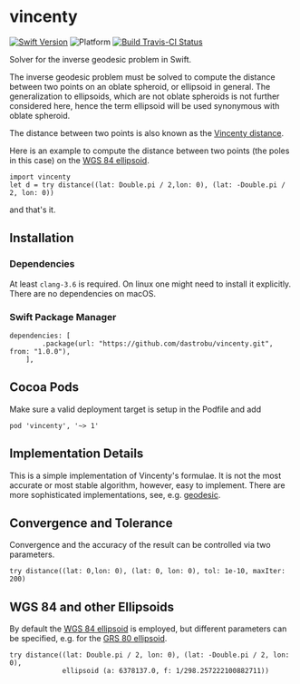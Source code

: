 # vincenty

[![Swift Version](https://img.shields.io/badge/swift-5.2-blue.svg)](https://swift.org) 
![Platform](https://img.shields.io/badge/platform-macOS|linux--64-lightgray.svg)
[![Build Travis-CI Status](https://travis-ci.org/dastrobu/vincenty.svg?branch=master)](https://travis-ci.org/dastrobu/vincenty) 

Solver for the inverse geodesic problem in Swift.

The inverse geodesic problem must be solved to compute the distance between two points on an oblate spheroid, or 
ellipsoid in general. The generalization to ellipsoids, which are not oblate spheroids is not further considered here, 
hence the term ellipsoid will be used synonymous with oblate spheroid.

The distance between two points is also known as the 
[Vincenty distance](https://en.wikipedia.org/wiki/Vincenty's_formulae).

Here is an example to compute the distance between two points (the poles in this case) on the 
[WGS 84 ellipsoid](https://en.wikipedia.org/wiki/World_Geodetic_System).

    import vincenty
    let d = try distance((lat: Double.pi / 2,lon: 0), (lat: -Double.pi / 2, lon: 0))
    
and that's it. 

## Installation

### Dependencies

At least `clang-3.6` is required. On linux one might need to install it explicitly.
There are no dependencies on macOS.
    
### Swift Package Manager

    dependencies: [
            .package(url: "https://github.com/dastrobu/vincenty.git", from: "1.0.0"),
        ],

## Cocoa Pods

Make sure a valid deployment target is setup in the Podfile and add

    pod 'vincenty', '~> 1'

## Implementation Details

This is a simple implementation of Vincenty's formulae. It is not the most accurate or most 
stable algorithm, however, easy to implement. 
There are more sophisticated implementations, see, e.g. 
[geodesic](https://github.com/dastrobu/geodesic).

## Convergence and Tolerance

Convergence and the accuracy of the result can be controlled via two parameters.  

    try distance((lat: 0,lon: 0), (lat: 0, lon: 0), tol: 1e-10, maxIter: 200)

## WGS 84 and other Ellipsoids

By default the 
[WGS 84 ellipsoid](https://en.wikipedia.org/wiki/World_Geodetic_System)
is employed, but different parameters can be specified, e.g. for the 
[GRS 80 ellipsoid](https://en.wikipedia.org/wiki/GRS_80).

    try distance((lat: Double.pi / 2, lon: 0), (lat: -Double.pi / 2, lon: 0), 
                 ellipsoid (a: 6378137.0, f: 1/298.257222100882711))



